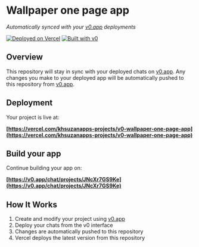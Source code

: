 # Wallpaper one page app

*Automatically synced with your [v0.app](https://v0.app) deployments*

[![Deployed on Vercel](https://img.shields.io/badge/Deployed%20on-Vercel-black?style=for-the-badge&logo=vercel)](https://vercel.com/khsuzanapps-projects/v0-wallpaper-one-page-app)
[![Built with v0](https://img.shields.io/badge/Built%20with-v0.app-black?style=for-the-badge)](https://v0.app/chat/projects/JNcXr7GS9Ke)

## Overview

This repository will stay in sync with your deployed chats on [v0.app](https://v0.app).
Any changes you make to your deployed app will be automatically pushed to this repository from [v0.app](https://v0.app).

## Deployment

Your project is live at:

**[https://vercel.com/khsuzanapps-projects/v0-wallpaper-one-page-app](https://vercel.com/khsuzanapps-projects/v0-wallpaper-one-page-app)**

## Build your app

Continue building your app on:

**[https://v0.app/chat/projects/JNcXr7GS9Ke](https://v0.app/chat/projects/JNcXr7GS9Ke)**

## How It Works

1. Create and modify your project using [v0.app](https://v0.app)
2. Deploy your chats from the v0 interface
3. Changes are automatically pushed to this repository
4. Vercel deploys the latest version from this repository
